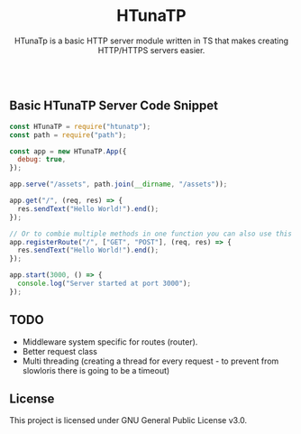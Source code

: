 <h1 align="center"> HTunaTP </h1>

<p align="center">HTunaTp is a basic HTTP server module written in TS that makes creating HTTP/HTTPS servers easier.</p>

<br/> <br/>

## Basic HTunaTP Server Code Snippet

```js
const HTunaTP = require("htunatp");
const path = require("path");

const app = new HTunaTP.App({
  debug: true,
});

app.serve("/assets", path.join(__dirname, "/assets"));

app.get("/", (req, res) => {
  res.sendText("Hello World!").end();
});

// Or to combie multiple methods in one function you can also use this approach.
app.registerRoute("/", ["GET", "POST"], (req, res) => {
  res.sendText("Hello World!").end();
});

app.start(3000, () => {
  console.log("Server started at port 3000");
});
```

## TODO

- Middleware system specific for routes (router).
- Better request class
- Multi threading (creating a thread for every request - to prevent from slowloris there is going to be a timeout)

## License

This project is licensed under GNU General Public License v3.0.
